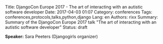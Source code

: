 Title: DjangoCon Europe 2017 - The art of interacting with an autistic software developer
Date:   2017-04-03 01:07
Category: conferences
Tags: conferences,protocols,talks,python,django
Lang: en
Authors: rixx
Summary: Summary of the DjangoCon Europe 2017 talk "The art of interacting with an autistic software developer"
Status: draft

**Speaker:** Sara Peeters (Djangogirls organizer)

## 

